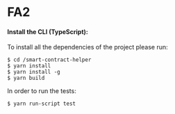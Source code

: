 # FA2

#### Install the CLI (TypeScript):

To install all the dependencies of the project please run:

```
$ cd /smart-contract-helper
$ yarn install
$ yarn install -g
$ yarn build
```
In order to run the tests:
```
$ yarn run-script test
```

